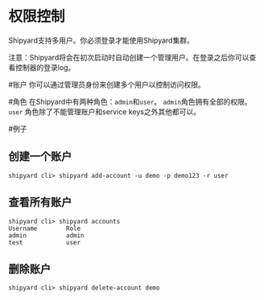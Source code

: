 # 权限控制
Shipyard支持多用户。你必须登录才能使用Shipyard集群。

注意：Shipyard将会在初次启动时自动创建一个管理用户。在登录之后你可以查看控制器的登录log。

#账户
你可以通过管理员身份来创建多个用户以控制访问权限。

#角色
在Shipyard中有两种角色：```admin```和```user```。
``` admin ```角色拥有全部的权限。
``` user ``` 角色除了不能管理账户和service keys之外其他都可以。

#例子
## 创建一个账户
```
shipyard cli> shipyard add-account -u demo -p demo123 -r user
```
## 查看所有账户
```
shipyard cli> shipyard accounts
Username        Role
admin           admin
test            user
```
## 删除账户
```
shipyard cli> shipyard delete-account demo
```
